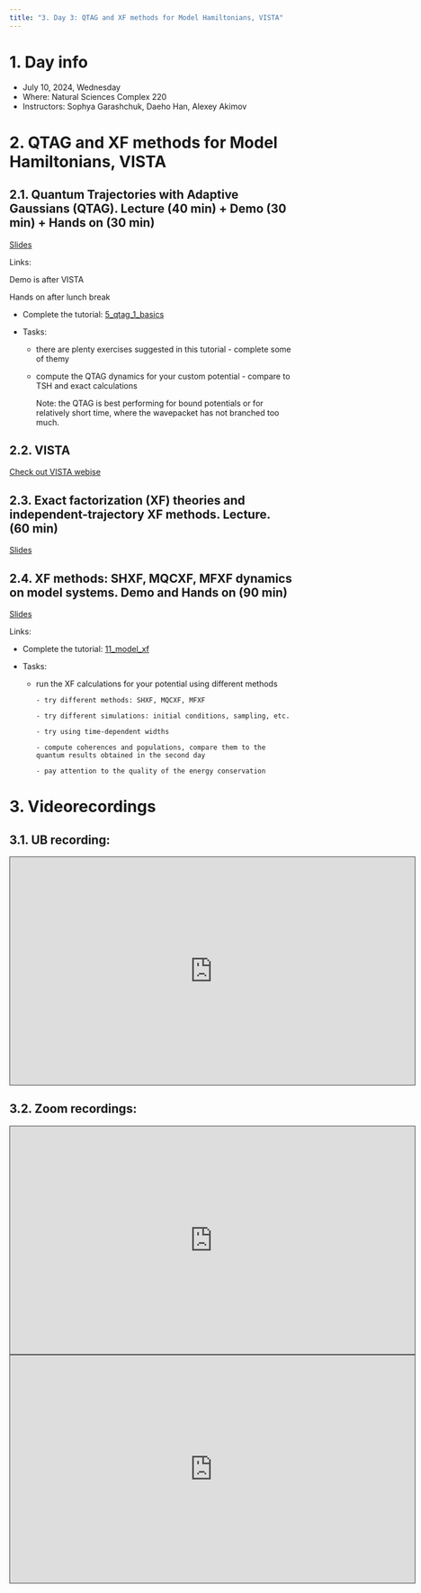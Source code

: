 ```yaml
---
title: "3. Day 3: QTAG and XF methods for Model Hamiltonians, VISTA"
---
```


# 1. Day info

 - July 10, 2024, Wednesday
 - Where: Natural Sciences Complex 220
 - Instructors: Sophya Garashchuk, Daeho Han, Alexey Akimov

# 2. QTAG and XF methods for Model Hamiltonians, VISTA 

## 2.1. Quantum Trajectories with Adaptive Gaussians (QTAG). Lecture (40 min) + Demo (30 min) + Hands on (30 min)

[Slides](../files/Sophya_Garashchuk/July10-morning-qtag.pdf)

Links:

Demo is after VISTA 

Hands on after lunch break

* Complete the tutorial: [5_qtag_1_basics](https://github.com/compchem-cybertraining/Tutorials_Libra/tree/master/6_dynamics/5_qtag/1_basics)

* Tasks: 

  - there are plenty exercises suggested in this tutorial - complete some of themy

  - compute the QTAG dynamics for your custom potential - compare to TSH and exact calculations
  
    Note: the QTAG is best performing for bound potentials or for relatively short time, where the wavepacket has not 
          branched too much. 


## 2.2. VISTA

[Check out VISTA webise](https://quantum-dynamics-hub.github.io/VISTA/)

## 2.3. Exact factorization (XF) theories and independent-trajectory XF methods. Lecture. (60 min)

[Slides](../files/Daeho_Han/July10-afternoon-xf-theory.pdf)


## 2.4. XF methods: SHXF, MQCXF, MFXF dynamics on model systems. Demo and Hands on (90 min)

[Slides](../files/Daeho_Han/July10-afternoon-xf-handson.pdf)

Links:

* Complete the tutorial: [11_model_xf](https://github.com/compchem-cybertraining/Tutorials_Libra/tree/master/6_dynamics/1_trajectory_based/11_model_xf)

* Tasks: 

  - run the XF calculations for your potential using different methods

        - try different methods: SHXF, MQCXF, MFXF

        - try different simulations: initial conditions, sampling, etc.

        - try using time-dependent widths

        - compute coherences and populations, compare them to the quantum results obtained in the second day

        - pay attention to the quality of the energy conservation



# 3. Videorecordings

## 3.1. UB recording:

<iframe src="https://ub.hosted.panopto.com/Panopto/Pages/Embed.aspx?id=49fb8e79-7d4a-4fcf-a951-b18f01178a09
&autoplay=false&offerviewer=true&showtitle=true&showbrand=true&captions=false&interactivity=all" height="405" width="720" 
style="border: 1px solid #464646;" allowfullscreen allow="autoplay" aria-label="Panopto Embedded Video Player" 
aria-description="Libra Workshop and Summer School on Excited States and Nonadiabatic Dynamics 2024, Day 3" ></iframe>

## 3.2. Zoom recordings:

<iframe src="https://ub.hosted.panopto.com/Panopto/Pages/Embed.aspx?id=c8107883-1b4a-46d0-97ea-b1a900eb8269
&autoplay=false&offerviewer=true&showtitle=true&showbrand=true&captions=false&interactivity=all" height="405" width="720" 
style="border: 1px solid #464646;" allowfullscreen allow="autoplay" aria-label="Panopto Embedded Video Player" 
aria-description="Libra Workshop and Summer School, Day 3, Part 1" ></iframe>


<iframe src="https://ub.hosted.panopto.com/Panopto/Pages/Embed.aspx?id=186bc5f0-af05-445f-aaa0-b1a9016cd097
&autoplay=false&offerviewer=true&showtitle=true&showbrand=true&captions=false&interactivity=all" height="405" width="720" 
style="border: 1px solid #464646;" allowfullscreen allow="autoplay" aria-label="Panopto Embedded Video Player" 
aria-description="Libra Workshop and Summer School, Day 3, Part 2" ></iframe>



